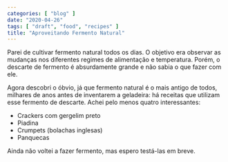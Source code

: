 ```yaml
---
categories: [ "blog" ]
date: "2020-04-26"
tags: [ "draft", "food", "recipes" ]
title: "Aproveitando Fermento Natural"
---
```

Parei de cultivar fermento natural todos os dias. O objetivo era observar as mudanças nos diferentes regimes de alimentação e temperatura. Porém, o descarte de fermento é absurdamente grande e não sabia o que fazer com ele.

Agora descobri o óbvio, já que fermento natural é o mais antigo de todos, milhares de anos antes de inventarem a geladeira: há receitas que utilizam esse fermento de descarte. Achei pelo menos quatro interessantes:

 - Crackers com gergelim preto
 - Piadina
 - Crumpets (bolachas inglesas)
 - Panquecas

Ainda não voltei a fazer fermento, mas espero testá-las em breve.
